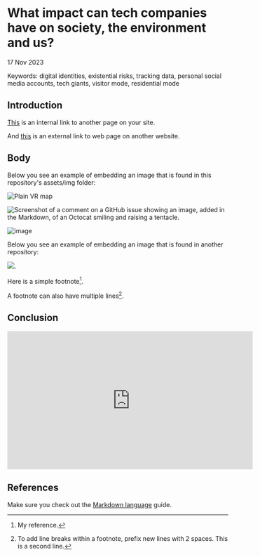 # What impact can tech companies have on society, the environment and us?
17 Nov 2023

Keywords: digital identities, existential risks, tracking data, personal social media accounts, tech giants, visitor mode, residential mode


## Introduction
[This](checklist.md) is an internal link to another page on your site. 

And [this](https://navigatingthedigitalworld.com/) is an external link to web page on another website. 

## Body
Below you see an example of embedding an image that is found in this repository's assets/img folder: 

![Plain VR map](assets/img/vr-map-plain.svg)

![Screenshot of a comment on a GitHub issue showing an image, added in the Markdown, of an Octocat smiling and raising a tentacle.](https://myoctocat.com/assets/images/base-octocat.svg)



![image](https://github.com/2300260/CS220AU-DP/blob/main/assets/img/this%20is%20my%20best%20photo.jpg)

Below you see an example of embedding an image that is found in another repository:

![](https://khofstadter.com/assets/img/2005-04-01-khofstadter-painting-chien.jpg). 

Here is a simple footnote[^1].

A footnote can also have multiple lines[^2].

## Conclusion

<iframe width="560" height="315" src="https://www.youtube.com/embed/lfPJ7Tz4JGs" title="YouTube video player" frameborder="0" allow="accelerometer; autoplay; clipboard-write; encrypted-media; gyroscope; picture-in-picture" allowfullscreen></iframe>

## References
Make sure you check out the [Markdown language](https://guides.github.com/features/mastering-markdown/) guide. 



[^1]: My reference.
[^2]: To add line breaks within a footnote, prefix new lines with 2 spaces.
  This is a second line.


